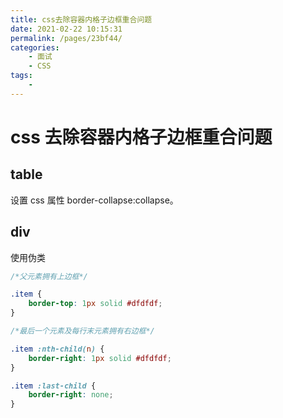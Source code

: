 ```yaml
---
title: css去除容器内格子边框重合问题
date: 2021-02-22 10:15:31
permalink: /pages/23bf44/
categories:
    - 面试
    - CSS
tags:
    -
---
```


# css 去除容器内格子边框重合问题

## table

设置 css 属性 border-collapse:collapse。

## div

使用伪类

```css
/*父元素拥有上边框*/

.item {
    border-top: 1px solid #dfdfdf;
}

/*最后一个元素及每行末元素拥有右边框*/

.item :nth-child(n) {
    border-right: 1px solid #dfdfdf;
}

.item :last-child {
    border-right: none;
}
```
